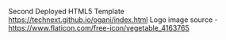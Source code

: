 Second Deployed HTML5 Template
https://technext.github.io/ogani/index.html
Logo image source - https://www.flaticon.com/free-icon/vegetable_4163765
